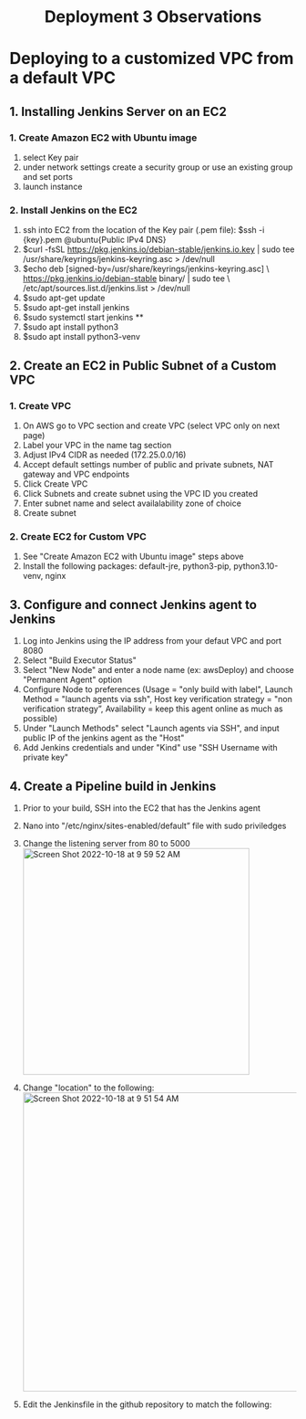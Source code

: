 <h1 align=center>Deployment 3 Observations</h1>

# Deploying to a customized VPC from a default VPC
## 1. Installing Jenkins Server on an EC2
### 1. Create Amazon EC2 with Ubuntu image
1. select Key pair
2. under network settings create a security group or use an existing group and set ports
3. launch instance
### 2. Install Jenkins on the EC2
1. ssh into EC2 from the location of the Key pair (.pem file): $ssh -i {key}.pem @ubuntu{Public IPv4 DNS}
2. $curl -fsSL https://pkg.jenkins.io/debian-stable/jenkins.io.key | sudo tee  /usr/share/keyrings/jenkins-keyring.asc > /dev/null
3.	$echo deb [signed-by=/usr/share/keyrings/jenkins-keyring.asc] \ https://pkg.jenkins.io/debian-stable binary/ | sudo tee \ /etc/apt/sources.list.d/jenkins.list > /dev/null
4. $sudo apt-get update
5. $sudo apt-get install jenkins
6. $sudo systemctl start jenkins **
7. $sudo apt install python3
8. $sudo apt install python3-venv

## 2. Create an EC2 in Public Subnet of a Custom VPC
### 1. Create VPC
1. On AWS go to VPC section and create VPC (select VPC only on next page)
2. Label your VPC in the name tag section
3. Adjust IPv4 CIDR as needed (172.25.0.0/16)
4. Accept default settings number of public and private subnets, NAT gateway and VPC endpoints
5. Click Create VPC
6. Click Subnets and create subnet using the VPC ID you created
7. Enter subnet name and select availalability zone of choice
8. Create subnet

### 2. Create EC2 for Custom VPC
1. See "Create Amazon EC2 with Ubuntu image" steps above
2. Install the following packages: default-jre, python3-pip, python3.10-venv, nginx

## 3. Configure and connect Jenkins agent to Jenkins
1. Log into Jenkins using the IP address from your defaut VPC and port 8080
2. Select "Build Executor Status"
3. Select "New Node" and enter a node name (ex: awsDeploy) and choose "Permanent Agent" option
4. Configure Node to preferences (Usage = "only build with label", Launch Method = "launch agents via ssh", Host key verification strategy = "non verification strategy”, Availability = keep this agent online as much as possible)
5. Under "Launch Methods" select "Launch agents via SSH", and input public IP of the jenkins agent as the "Host"
6. Add Jenkins credentials and under "Kind" use "SSH Username with private key"

## 4. Create a Pipeline build in Jenkins
1. Prior to your build, SSH into the EC2 that has the Jenkins agent
2. Nano into "/etc/nginx/sites-enabled/default” file with sudo priviledges
3. Change the listening server from 80 to 5000 <img width="397" alt="Screen Shot 2022-10-18 at 9 59 52 AM" src="https://user-images.githubusercontent.com/108026310/196451256-1d7e0fbb-2ebd-4f25-bab5-e7b6cd867234.png">

4. Change "location" to the following: <img width="524" alt="Screen Shot 2022-10-18 at 9 51 54 AM" src="https://user-images.githubusercontent.com/108026310/196449145-f42ca8bb-f70f-436a-968d-3f4f5be0389f.png">

5. Edit the Jenkinsfile in the github repository to match the following:


